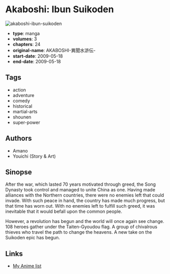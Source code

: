 # Akaboshi: Ibun Suikoden

![akaboshi-ibun-suikoden](https://cdn.myanimelist.net/images/manga/3/209671.jpg)

-   **type**: manga
-   **volumes**: 3
-   **chapters**: 24
-   **original-name**: AKABOSHI-異聞水滸伝-
-   **start-date**: 2009-05-18
-   **end-date**: 2009-05-18

## Tags

-   action
-   adventure
-   comedy
-   historical
-   martial-arts
-   shounen
-   super-power

## Authors

-   Amano
-   Youichi (Story & Art)

## Sinopse

After the war, which lasted 70 years motivated through greed, the Song Dynasty took control and managed to unite China as one. Having made alliances with the Northern countries, there were no enemies left that could invade. With such peace in hand, the country has made much progress, but that time has worn out. With no enemies left to fulfill such greed, it was inevitable that it would befall upon the common people.

However, a revolution has begun and the world will once again see change. 108 heroes gather under the Taiten-Gyoudou flag. A group of chivalrous thieves who travel the path to change the heavens. A new take on the Suikoden epic has begun.

## Links

-   [My Anime list](https://myanimelist.net/manga/14073/Akaboshi__Ibun_Suikoden)
